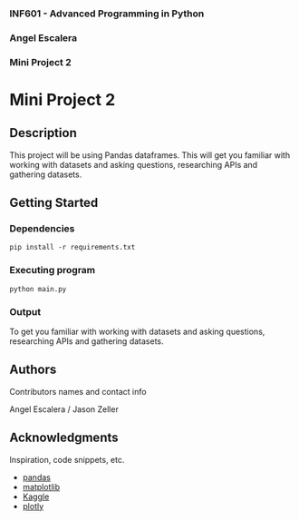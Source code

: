 ### INF601 - Advanced Programming in Python
### Angel Escalera
### Mini Project 2


# Mini Project 2

## Description

This project will be using Pandas dataframes. This will get you familiar with working with datasets and asking questions, researching APIs and gathering datasets. 

## Getting Started

### Dependencies

```
pip install -r requirements.txt
```

### Executing program

```
python main.py
```

### Output

To get you familiar with working with datasets and asking questions, researching APIs and gathering datasets.

## Authors

Contributors names and contact info

Angel Escalera /
Jason Zeller

## Acknowledgments

Inspiration, code snippets, etc.
* [pandas](https://pandas.pydata.org/pandas-docs/stable/getting_started/intro_tutorials/index.html)
* [matplotlib](https://matplotlib.org/stable/tutorials/pyplot.html)
* [Kaggle](https://www.kaggle.com/datasets/owm4096/laptop-prices/data)
* [plotly](https://plotly.com/python/)


